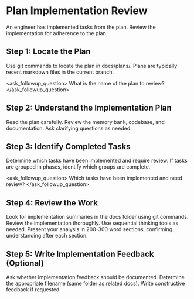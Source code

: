 # Plan Implementation Review

An engineer has implemented tasks from the plan. Review the implementation for adherence to the plan.

## Step 1: Locate the Plan
Use git commands to locate the plan in docs/plans/. Plans are typically recent markdown files in the current branch.

<ask_followup_question>
<question>What is the name of the plan to review?</question>
</ask_followup_question>

## Step 2: Understand the Implementation Plan
Read the plan carefully. Review the memory bank, codebase, and documentation. Ask clarifying questions as needed.

## Step 3: Identify Completed Tasks
Determine which tasks have been implemented and require review. If tasks are grouped in phases, identify which groups are complete.

<ask_followup_question>
<question>Which tasks have been implemented and need review?</question>
</ask_followup_question>

## Step 4: Review the Work
Look for implementation summaries in the docs folder using git commands. Review the implementation thoroughly. Use sequential thinking tools as needed. Present your analysis in 200-300 word sections, confirming understanding after each section.

## Step 5: Write Implementation Feedback (Optional)
Ask whether implementation feedback should be documented. Determine the appropriate filename (same folder as related docs). Write constructive feedback if requested.

